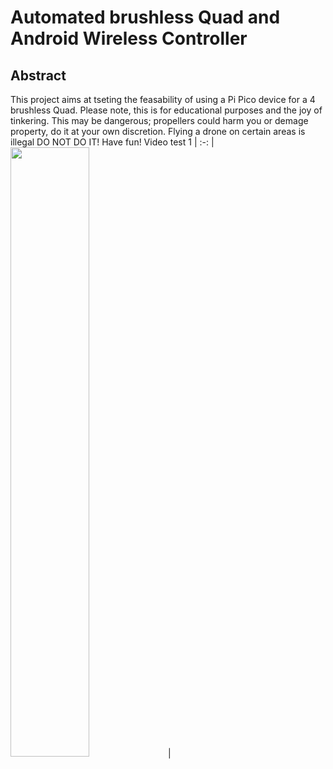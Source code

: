 # Automated brushless Quad and Android Wireless Controller
## Abstract
This project aims at tseting the feasability of using a Pi Pico device for a 4 brushless Quad. Please note, this is for educational purposes and the joy of tinkering. This may be dangerous; propellers could harm you or demage property, do it at your own discretion. Flying a drone on certain areas is illegal DO NOT DO IT! Have fun! 
Video test 1 | 
:-: | 
[<img src="https://img.youtube.com/vi/NtiLop2u5mY/maxresdefault.jpg" width="50%">](https://youtu.be/NtiLop2u5mY)|
